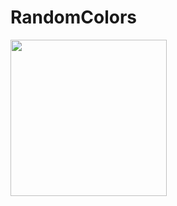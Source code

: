# RandomColors

<img src="https://media.giphy.com/media/GlEQbadgMxYtBsAUeb/giphy.gif" width=250><br>
